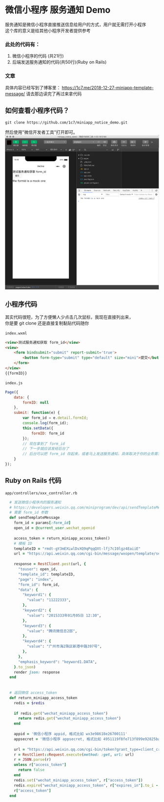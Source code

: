 # 微信小程序 服务通知 Demo
服务通知是微信小程序直接推送信息给用户的方式，用户就无需打开小程序    
这个库的意义是给其他小程序开发者提供参考    


### 此处的代码有：
1. 微信小程序的代码 (共21行)  
2. 后端发送服务通知的代码(共50行)(Ruby on Rails)  

### 文章
具体内容已经写到了博客里： https://1c7.me/2018-12-27-miniapp-template-message/
请去那边读完了再过来拿代码  


## 如何查看小程序代码？
```
git clone https://github.com/1c7/miniapp_notice_demo.git
```
然后使用"微信开发者工具"打开即可。   
![](img/demo.png)


## 小程序代码
其实代码很短，为了方便懒人少点击几次鼠标，我现在直接列出来，    
你是要 git clone 还是直接复制黏贴代码随你  

`index.wxml`
```html
<view>测试服务通知获取 form_id</view>
<view>
    <form bindsubmit="submit" report-submit='true'>
        <button form-type="submit" type="default" size="mini">提交</button>
    </form>
</view>
{{formID}}
```

`index.js`
```javascript
Page({
    data: {
        formID: null
    },
    submit: function(e) {
        var form_id = e.detail.formId;
        console.log(form_id);
        this.setData({
            formID: form_id
        });
        // 现在拿到了 form_id
        // 下一步就应该发给后台了
        // 后台可以把 form_id 存起来，或者马上发送服务通知，具体取决于你的业务需求
    }
});
```

## Ruby on Rails 代码


`app/controllers/xxx_controller.rb`
```ruby
  # 发送微信小程序内的服务通知
  # https://developers.weixin.qq.com/miniprogram/dev/api/sendTemplateMessage.html
  # 需要 form_id 参数
  def sendTemplateMessage
    form_id = params[:form_id]
    open_id = @current_user.wechat_openid

    access_token = return_miniapp_access_token()
    # 模板 ID
    templateID = "rmdt-gY3mEXLwlDvXQ9qPqqQXt-lfj7cI0lgz4EaiiE"
    url = "https://api.weixin.qq.com/cgi-bin/message/wxopen/template/send?access_token=#{access_token}"

    response = RestClient.post(url, {
      "touser": open_id,
      "template_id": templateID,
      "page": "index",
      "form_id": form_id,
      "data": {
        "keyword1": {
          "value": "11222333",
        },
        "keyword2": {
          "value": "2015333年01月05日 12:30",
        },
        "keyword3": {
          "value": "腾讯微信总2部",
        },
        "keyword4": {
          "value": "广州市海2珠区新港中路397号",
        },
      },
      "emphasis_keyword": "keyword1.DATA",
    }.to_json)
    render json: response
  end


  # 返回微信 access_token
  def return_miniapp_access_token
    redis = $redis

    if redis.get("wechat_miniapp_access_token")
      return redis.get("wechat_miniapp_access_token")
    end

    appid = '微信小程序 appid, 格式比如 wx3e98618e26700111'
    appsecret = '微信小程序 appsecret, 格式比如 4951119f8fe713f899e92825bad111dz'

    url = "https://api.weixin.qq.com/cgi-bin/token?grant_type=client_credential&appid=#{appid}&secret=#{appsecret}"
    r = RestClient::Request.execute(method: :get, url: url)
    r = JSON.parse(r)
    unless r["access_token"]
      return false
    end
    redis.set("wechat_miniapp_access_token", r["access_token"])
    redis.expire("wechat_miniapp_access_token", r["expires_in"].to_i - 60) # 提早 60 秒过期
    r["access_token"]
  end
```